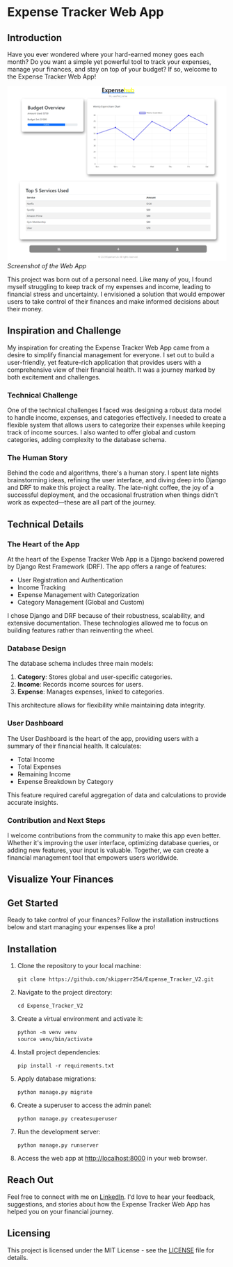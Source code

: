 # Expense Tracker Web App

## Introduction

Have you ever wondered where your hard-earned money goes each month? Do you want a simple yet powerful tool to track your expenses, manage your finances, and stay on top of your budget? If so, welcome to the Expense Tracker Web App!

![Expense Tracker Web App Screenshot](image.png)
*Screenshot of the Web App*

This project was born out of a personal need. Like many of you, I found myself struggling to keep track of my expenses and income, leading to financial stress and uncertainty. I envisioned a solution that would empower users to take control of their finances and make informed decisions about their money.

## Inspiration and Challenge

My inspiration for creating the Expense Tracker Web App came from a desire to simplify financial management for everyone. I set out to build a user-friendly, yet feature-rich application that provides users with a comprehensive view of their financial health. It was a journey marked by both excitement and challenges.

### Technical Challenge

One of the technical challenges I faced was designing a robust data model to handle income, expenses, and categories effectively. I needed to create a flexible system that allows users to categorize their expenses while keeping track of income sources. I also wanted to offer global and custom categories, adding complexity to the database schema.

### The Human Story

Behind the code and algorithms, there's a human story. I spent late nights brainstorming ideas, refining the user interface, and diving deep into Django and DRF to make this project a reality. The late-night coffee, the joy of a successful deployment, and the occasional frustration when things didn't work as expected—these are all part of the journey.

## Technical Details

### The Heart of the App

At the heart of the Expense Tracker Web App is a Django backend powered by Django Rest Framework (DRF). The app offers a range of features:

- User Registration and Authentication
- Income Tracking
- Expense Management with Categorization
- Category Management (Global and Custom)

I chose Django and DRF because of their robustness, scalability, and extensive documentation. These technologies allowed me to focus on building features rather than reinventing the wheel.

### Database Design

The database schema includes three main models:

1. **Category**: Stores global and user-specific categories.
2. **Income**: Records income sources for users.
3. **Expense**: Manages expenses, linked to categories.

This architecture allows for flexibility while maintaining data integrity.

### User Dashboard

The User Dashboard is the heart of the app, providing users with a summary of their financial health. It calculates:

- Total Income
- Total Expenses
- Remaining Income
- Expense Breakdown by Category

This feature required careful aggregation of data and calculations to provide accurate insights.

### Contribution and Next Steps

I welcome contributions from the community to make this app even better. Whether it's improving the user interface, optimizing database queries, or adding new features, your input is valuable. Together, we can create a financial management tool that empowers users worldwide.

## Visualize Your Finances

## Get Started

Ready to take control of your finances? Follow the installation instructions below and start managing your expenses like a pro!

## Installation

1. Clone the repository to your local machine:

   ```
   git clone https://github.com/skipperr254/Expense_Tracker_V2.git
   ```

2. Navigate to the project directory:

   ```
   cd Expense_Tracker_V2
   ```

3. Create a virtual environment and activate it:

   ```
   python -m venv venv
   source venv/bin/activate
   ```

4. Install project dependencies:

   ```
   pip install -r requirements.txt
   ```

5. Apply database migrations:

   ```
   python manage.py migrate
   ```

6. Create a superuser to access the admin panel:

   ```
   python manage.py createsuperuser
   ```

7. Run the development server:

   ```
   python manage.py runserver
   ```

8. Access the web app at [http://localhost:8000](http://localhost:8000) in your web browser.

## Reach Out

Feel free to connect with me on [LinkedIn](https://www.linkedin.com/in/peter-kanini/). I'd love to hear your feedback, suggestions, and stories about how the Expense Tracker Web App has helped you on your financial journey.

## Licensing

This project is licensed under the MIT License - see the [LICENSE](LICENSE) file for details.
